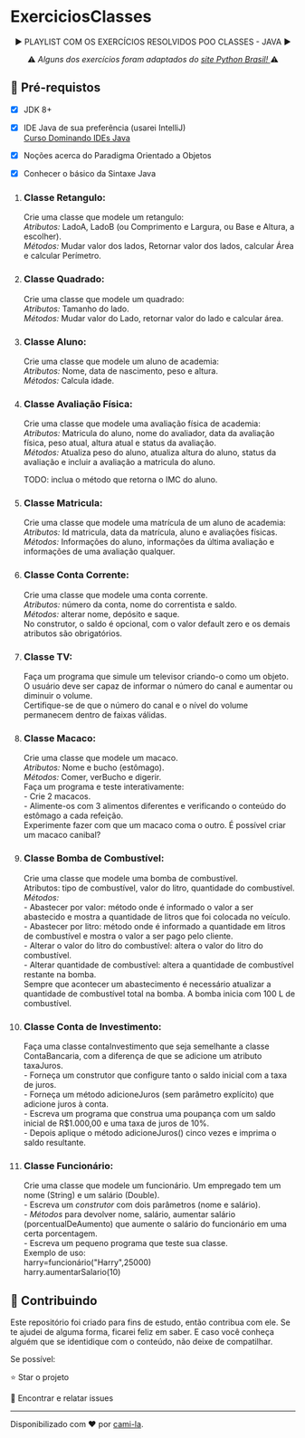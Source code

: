 <h1>ExerciciosClasses </h1>

<p align="center">▶️ PLAYLIST COM OS EXERCÍCIOS RESOLVIDOS POO CLASSES - JAVA  ▶️</p>
<p align="center">⚠️<em> Alguns dos exercícios foram adaptados do <a href="https://wiki.python.org.br/ExerciciosClasses">site Python Brasil! </a></em>⚠️</p>

<h2>
🛑 Pré-requistos
</h2>

- [x] JDK 8+
- [x] IDE Java de sua preferência (usarei IntelliJ)<br>
<a href="https://web.digitalinnovation.one/course/dominando-ides-java/learning/b0f1ae39-6af7-4a2c-8fc2-c73ae8463c84/?back=/browse">Curso Dominando IDEs Java</a>
- [x] Noções acerca do Paradigma Orientado a Objetos
- [x] Conhecer o básico da Sintaxe Java


<ol>
  <li>
<h3><strong>Classe Retangulo:</strong><br></h3> Crie uma classe que modele um retangulo:<br>
<em>Atributos:</em> LadoA, LadoB (ou Comprimento e Largura, ou Base e Altura, a escolher).<br>
<em>Métodos:</em> Mudar valor dos lados, Retornar valor dos lados, calcular Área e calcular Perímetro.
  </li>
  <li>
<h3><strong>Classe Quadrado:</strong><br></h3> Crie uma classe que modele um quadrado:<br>
<em>Atributos:</em> Tamanho do lado.<br>
<em>Métodos:</em> Mudar valor do Lado, retornar valor do lado e calcular área.
  </li>
  <li>
<h3><strong>Classe Aluno:</strong><br></h3> Crie uma classe que modele um aluno de academia:<br>
<em>Atributos:</em> Nome, data de nascimento, peso e altura.<br>
<em>Métodos:</em> Calcula idade.<br>
  </li>
<li>
<h3><strong>Classe Avaliação Física:</strong><br></h3> Crie uma classe que modele uma avaliação física  de academia:<br>
<em>Atributos:</em> Matricula do aluno, nome do avaliador, data da avaliação física, peso atual, altura atual e status da avaliação.<br>
<em>Métodos:</em> Atualiza peso do aluno, atualiza altura do aluno, status da avaliação e incluir a avaliação a matricula do aluno.<br>
<p>TODO: inclua o método que retorna o IMC do aluno.</p>
  </li>
  <li>
<h3><strong>Classe Matricula:</strong><br></h3> Crie uma classe que modele uma matrícula de um aluno de academia:<br>
<em>Atributos:</em> Id matricula, data da matrícula, aluno e avaliações físicas.<br>
<em>Métodos:</em> Informações do aluno, informações da última avaliação e informações de uma avaliação qualquer.<br>
  </li>
  <li>
<h3><strong>Classe Conta Corrente:</strong><br></h3> Crie uma classe que modele uma conta corrente.<br>
<em>Atributos:</em> número da conta, nome do correntista e saldo.<br>
<em>Métodos:</em> alterar nome, depósito e saque.<br>
No construtor, o saldo é opcional, com o valor default zero e os demais atributos são obrigatórios.  
  </li>
  <li>
<h3><strong>Classe TV:</strong><br></h3> Faça um programa que simule um televisor criando-o como um objeto.<br>
O usuário deve ser capaz de informar o número do canal e aumentar ou diminuir o volume.<br>
Certifique-se de que o número do canal e o nível do volume permanecem dentro de faixas válidas.  
  </li>
  <li>
<h3><strong>Classe Macaco:</strong><br></h3> Crie uma classe que modele um macaco.<br>
<em>Atributos:</em> Nome e bucho (estômago).<br>
<em>Métodos:</em> Comer, verBucho e digerir.<br>
Faça um programa e teste interativamente:<br>
- Crie 2 macacos.<br>
- Alimente-os com 3 alimentos diferentes e verificando o conteúdo do estômago a cada refeição.<br>
Experimente fazer com que um macaco coma o outro. É possível criar um macaco canibal?  
  </li>
  <li>
<h3><strong>Classe Bomba de Combustível:</strong><br></h3> Crie uma classe que modele uma bomba de combustível.<br>
Atributos: tipo de combustível, valor do litro, quantidade do combustível.<br>
<em>Métodos:</em><br>
- Abastecer por valor: método onde é informado o valor a ser abastecido e mostra a quantidade de litros que foi colocada no veículo.<br>
- Abastecer por litro: método onde é informado a quantidade em litros de combustível e mostra o valor a ser pago pelo cliente.<br>
- Alterar o valor do litro do combustível: altera o valor do litro do combustível.<br>
- Alterar quantidade de combustível: altera a quantidade de combustível restante na bomba.<br>
Sempre que acontecer um abastecimento é necessário atualizar a quantidade de combustível total na bomba. A bomba inicia com 100 L de combustível.<br>  
  </li>
  <li>
<h3><strong>Classe Conta de Investimento:</strong><br></h3> Faça uma classe contaInvestimento que seja semelhante a classe ContaBancaria, com a diferença de que se adicione um atributo taxaJuros.<br>
- Forneça um construtor que configure tanto o saldo inicial com a taxa de juros.<br>
- Forneça um método adicioneJuros (sem parâmetro explícito) que adicione juros à conta.<br>
- Escreva um programa que construa uma poupança com um saldo inicial de R$1.000,00 e uma taxa de juros de 10%.<br>
- Depois aplique o método adicioneJuros() cinco vezes e imprima o saldo resultante.<br>  
  </li>
  <li>
<h3><strong>Classe Funcionário:</strong><br></h3> Crie uma classe que modele um funcionário.
Um empregado tem um nome (String) e um salário (Double).<br>
- Escreva um <em>construtor</em> com dois parâmetros (nome e salário).<br>
- <em>Métodos</em> para devolver nome, salário, aumentar salário (porcentualDeAumento) que aumente o salário do funcionário em uma certa porcentagem.<br>
- Escreva um pequeno programa que teste sua classe.<br>
Exemplo de uso:<br>
harry=funcionário("Harry",25000)<br>
harry.aumentarSalario(10)<br>  
  </li>
</ol>

<h2> 🤝 Contribuindo </h2>

Este repositório foi criado para fins de estudo, então contribua com ele.
Se te ajudei de alguma forma, ficarei feliz em saber. E caso você conheça alguém que se identidique com o conteúdo, não deixe de compatilhar.

Se possível:

⭐️  Star o projeto

🐛 Encontrar e relatar issues


------------

Disponibilizado com ♥ por [cami-la](https://www.linkedin.com/in/cami-la/ "cami-la").




























